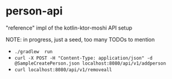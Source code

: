 # person-api
"reference" impl of the kotlin-ktor-moshi API setup

NOTE: in progress, just a seed, too many TODOs to mention

- ```./gradlew  run```
- ```curl -X POST -H "Content-Type: application/json" -d @SampleCreatePerson.json localhost:8080/api/v1/addperson```
- ```curl localhost:8080/api/v1/removeall```
